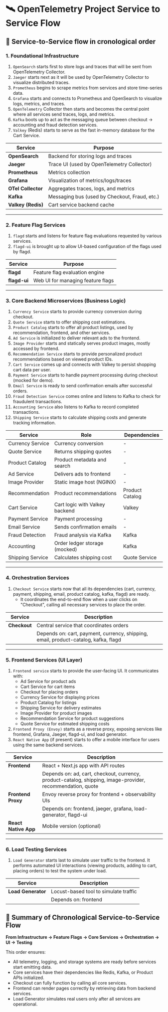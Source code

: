 # 🛰️ OpenTelemetry Project Service to Service Flow

## 📐 Service-to-Service flow in cronological order

### 1. Foundational Infrastructure 
1. `OpenSearch` starts first to store logs and traces that will be sent from OpenTelemetry Collector.
2. `Jaeger` starts next as it will be used by OpenTelemetry Collector to visualize distributed traces.
3. `Prometheus` begins to scrape metrics from services and store time-series data.
4. `Grafana` starts and connects to Prometheus and OpenSearch to visualize logs, metrics, and traces.
5. `OpenTelemetry` Collector then starts and becomes the central point where all services send traces, logs, and metrics.
6. `Kafka` boots up to act as the messaging queue between checkout → accounting and fraud detection services.
7. `Valkey` (Redis) starts to serve as the fast in-memory database for the Cart Service.

| Service         | Purpose                                      |
|----------------|----------------------------------------------|
| **OpenSearch**  | Backend for storing logs and traces          |
| **Jaeger**      | Trace UI (used by OpenTelemetry Collector)   |
| **Prometheus**  | Metrics collection                           |
| **Grafana**     | Visualization of metrics/logs/traces         |
| **OTel Collector** | Aggregates traces, logs, and metrics       |
| **Kafka**       | Messaging bus (used by Checkout, Fraud, etc.)|
| **Valkey (Redis)** | Cart service backend cache                |

---

### 2. Feature Flag Services

1. `flagd` starts and listens for feature flag evaluations requested by various services.
2. `flagd-ui` is brought up to allow UI-based configuration of the flags used by flagd.

| Service     | Purpose                             |
|-------------|-------------------------------------|
| **flagd**   | Feature flag evaluation engine      |
| **flagd-ui**| Web UI for managing feature flags   |

---

### 3. Core Backend Microservices (Business Logic)

1. `Currency Service` starts to provide currency conversion during checkout.
2. `Quote Service` starts to offer shipping cost estimations.
3. `Product Catalog` starts to offer all product listings, used by recommendation, frontend, and other services.
4. `Ad Service` is initialized to deliver relevant ads to the frontend.
5. `Image Provider` starts and statically serves product images, mostly accessed by frontend.
6. `Recommendation Service` starts to provide personalized product recommendations based on viewed product IDs.
7. `Cart Service` comes up and connects with Valkey to persist shopping cart data per user.
8. `Payment Service` starts to handle payment processing during checkout (mocked for demo).
9. `Email Service` is ready to send confirmation emails after successful orders.
10. `Fraud Detection Service` comes online and listens to Kafka to check for fraudulent transactions.
11. `Accounting Service` also listens to Kafka to record completed transactions.
12. `Shipping Service` starts to calculate shipping costs and generate tracking information.

| Service             | Role                                       | Dependencies    |
|---------------------|--------------------------------------------|-----------------|
| Currency Service     | Currency conversion                        | -               |
| Quote Service        | Returns shipping quotes                    | -               |
| Product Catalog      | Product metadata and search                | -               |
| Ad Service           | Delivers ads to frontend                   | -               |
| Image Provider       | Static image host (NGINX)                  | -               |
| Recommendation       | Product recommendations                    | Product Catalog |
| Cart Service         | Cart logic with Valkey backend             | Valkey          |
| Payment Service      | Payment processing                         | -               |
| Email Service        | Sends confirmation emails                  | -               |
| Fraud Detection      | Fraud analysis via Kafka                   | Kafka           |
| Accounting           | Order ledger storage (mocked)              | Kafka           |
| Shipping Service     | Calculates shipping cost                   | Quote Service   |

---

### 4. Orchestration Services

1. `Checkout Service` starts now that all its dependencies (cart, currency, payment, shipping, email, product catalog, kafka, flagd) are ready.
   - It coordinates the end-to-end flow when a user clicks on "Checkout", calling all necessary services to place the order.

| Service          | Description                                  |
|------------------|----------------------------------------------|
| **Checkout**     | Central service that coordinates orders       |
|                  | Depends on: cart, payment, currency, shipping, email, product-catalog, kafka, flagd |

---

### 5. Frontend Services (UI Layer)

1. `Frontend service` starts to provide the user-facing UI. It communicates with:
   - Ad Service for product ads
   - Cart Service for cart items
   - Checkout for placing orders
   - Currency Service for displaying prices
   - Product Catalog for listings
   - Shipping Service for delivery estimates
   - Image Provider for product images
   - Recommendation Service for product suggestions
   - Quote Service for estimated shipping costs
2. `Frontend Proxy (Envoy)` starts as a reverse proxy, exposing services like frontend, Grafana, Jaeger, flagd-ui, and load generator.
3. `React Native App` (if present) starts to offer a mobile interface for users using the same backend services.

| Service           | Description                                 |
|-------------------|---------------------------------------------|
| **Frontend**      | React + Next.js app with API routes         |
|                   | Depends on: ad, cart, checkout, currency, product-catalog, shipping, image-provider, recommendation, quote |
| **Frontend Proxy**| Envoy reverse proxy for frontend + observability UIs |
|                   | Depends on: frontend, jaeger, grafana, load-generator, flagd-ui |
| **React Native App** | Mobile version (optional)                |

---

### 6. Load Testing Services

1. `Load Generator` starts last to simulate user traffic to the frontend.
   It performs automated UI interactions (viewing products, adding to cart, placing orders) to test the system under load.

| Service           | Description                                 |
|-------------------|---------------------------------------------|
| **Load Generator**| Locust-based tool to simulate traffic       |
|                   | Depends on: frontend                        |


## 🧭 Summary of Chronological Service-to-Service Flow

**From Infrastructure → Feature Flags → Core Services → Orchestration → UI → Testing**

This order ensures:

- All telemetry, logging, and storage systems are ready before services start emitting data.
- Core services have their dependencies like Redis, Kafka, or Product APIs initialized.
- Checkout can fully function by calling all core services.
- Frontend can render pages correctly by retrieving data from backend services.
- Load Generator simulates real users only after all services are operational.



